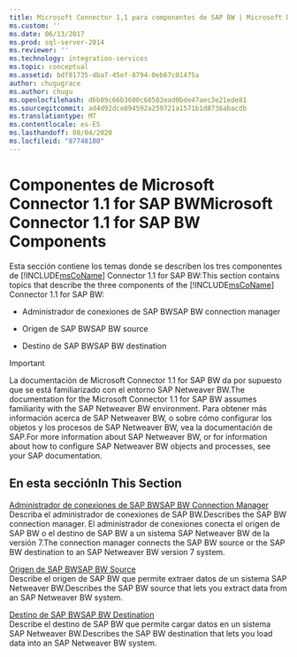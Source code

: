 ```yaml
---
title: Microsoft Connector 1,1 para componentes de SAP BW | Microsoft Docs
ms.custom: ''
ms.date: 06/13/2017
ms.prod: sql-server-2014
ms.reviewer: ''
ms.technology: integration-services
ms.topic: conceptual
ms.assetid: bdf81735-dba7-45ef-8794-0eb67c01475a
author: chugugrace
ms.author: chugu
ms.openlocfilehash: d6b09c66b3600c68583ead0bde47aec3e21ede81
ms.sourcegitcommit: ad4d92dce894592a259721a1571b1d8736abacdb
ms.translationtype: MT
ms.contentlocale: es-ES
ms.lasthandoff: 08/04/2020
ms.locfileid: "87748180"
---
```

# <a name="microsoft-connector-11-for-sap-bw-components"></a><span data-ttu-id="00c36-102">Componentes de Microsoft Connector 1.1 for SAP BW</span><span class="sxs-lookup"><span data-stu-id="00c36-102">Microsoft Connector 1.1 for SAP BW Components</span></span>
  <span data-ttu-id="00c36-103">Esta sección contiene los temas donde se describen los tres componentes de [!INCLUDE[msCoName](../includes/msconame-md.md)] Connector 1.1 for SAP BW:</span><span class="sxs-lookup"><span data-stu-id="00c36-103">This section contains topics that describe the three components of the [!INCLUDE[msCoName](../includes/msconame-md.md)] Connector 1.1 for SAP BW:</span></span>  
  
-   <span data-ttu-id="00c36-104">Administrador de conexiones de SAP BW</span><span class="sxs-lookup"><span data-stu-id="00c36-104">SAP BW connection manager</span></span>  
  
-   <span data-ttu-id="00c36-105">Origen de SAP BW</span><span class="sxs-lookup"><span data-stu-id="00c36-105">SAP BW source</span></span>  
  
-   <span data-ttu-id="00c36-106">Destino de SAP BW</span><span class="sxs-lookup"><span data-stu-id="00c36-106">SAP BW destination</span></span>  
  
> [!IMPORTANT]  
>  <span data-ttu-id="00c36-107">La documentación de Microsoft Connector 1.1 for SAP BW da por supuesto que se está familiarizado con el entorno SAP Netweaver BW.</span><span class="sxs-lookup"><span data-stu-id="00c36-107">The documentation for the Microsoft Connector 1.1 for SAP BW assumes familiarity with the SAP Netweaver BW environment.</span></span> <span data-ttu-id="00c36-108">Para obtener más información acerca de SAP Netweaver BW, o sobre cómo configurar los objetos y los procesos de SAP Netweaver BW, vea la documentación de SAP.</span><span class="sxs-lookup"><span data-stu-id="00c36-108">For more information about SAP Netweaver BW, or for information about how to configure SAP Netweaver BW objects and processes, see your SAP documentation.</span></span>  
  
## <a name="in-this-section"></a><span data-ttu-id="00c36-109">En esta sección</span><span class="sxs-lookup"><span data-stu-id="00c36-109">In This Section</span></span>  
 [<span data-ttu-id="00c36-110">Administrador de conexiones de SAP BW</span><span class="sxs-lookup"><span data-stu-id="00c36-110">SAP BW Connection Manager</span></span>](connection-manager/sap-bw-connection-manager.md)  
 <span data-ttu-id="00c36-111">Describa el administrador de conexiones de SAP BW.</span><span class="sxs-lookup"><span data-stu-id="00c36-111">Describes the SAP BW connection manager.</span></span> <span data-ttu-id="00c36-112">El administrador de conexiones conecta el origen de SAP BW o el destino de SAP BW a un sistema SAP Netweaver BW de la versión 7.</span><span class="sxs-lookup"><span data-stu-id="00c36-112">The connection manager connects the SAP BW source or the SAP BW destination to an SAP Netweaver BW version 7 system.</span></span>  
  
 [<span data-ttu-id="00c36-113">Origen de SAP BW</span><span class="sxs-lookup"><span data-stu-id="00c36-113">SAP BW Source</span></span>](data-flow/sap-bw-source.md)  
 <span data-ttu-id="00c36-114">Describe el origen de SAP BW que permite extraer datos de un sistema SAP Netweaver BW.</span><span class="sxs-lookup"><span data-stu-id="00c36-114">Describes the SAP BW source that lets you extract data from an SAP Netweaver BW system.</span></span>  
  
 [<span data-ttu-id="00c36-115">Destino de SAP BW</span><span class="sxs-lookup"><span data-stu-id="00c36-115">SAP BW Destination</span></span>](data-flow/sap-bw-destination.md)  
 <span data-ttu-id="00c36-116">Describe el destino de SAP BW que permite cargar datos en un sistema SAP Netweaver BW.</span><span class="sxs-lookup"><span data-stu-id="00c36-116">Describes the SAP BW destination that lets you load data into an SAP Netweaver BW system.</span></span>  
  
  
